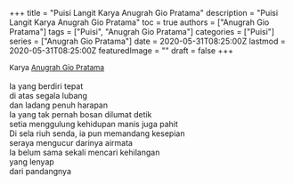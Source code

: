 +++
title = "Puisi Langit Karya Anugrah Gio Pratama"
description = "Puisi Langit Karya Anugrah Gio Pratama"
toc = true
authors = ["Anugrah Gio Pratama"]
tags = ["Puisi", "Anugrah Gio Pratama"]
categories = ["Puisi"]
series = ["Anugrah Gio Pratama"]
date = 2020-05-31T08:25:00Z
lastmod = 2020-05-31T08:25:00Z
featuredImage = ""
draft = false
+++

<div style="text-align: justify;">
<div style="font-size: small;">Karya <a href="/authors/anugrah-gio-pratama/" target="_blank">Anugrah Gio Pratama</a></div><br />
Ia yang berdiri tepat<br />
di atas segala lubang<br />
dan ladang penuh harapan<br />
Ia yang tak pernah bosan dilumat detik<br />
setia menggulung kehidupan manis juga pahit<br />
Di sela riuh senda, ia pun memandang kesepian<br />
seraya mengucur darinya airmata<br />
Ia belum sama sekali mencari kehilangan<br />
yang lenyap<br />
dari pandangnya</div>
